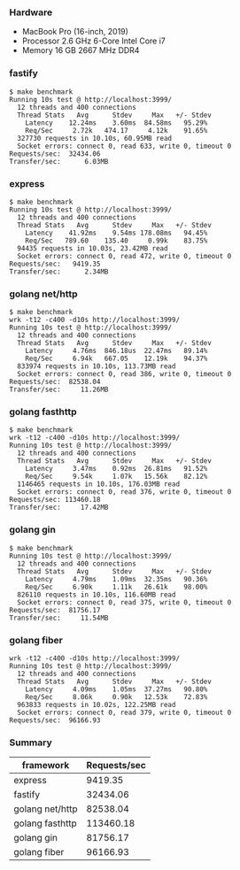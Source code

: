 ### Hardware

- MacBook Pro (16-inch, 2019)
- Processor 2.6 GHz 6-Core Intel Core i7
- Memory 16 GB 2667 MHz DDR4

### fastify

```shell
$ make benchmark
Running 10s test @ http://localhost:3999/
  12 threads and 400 connections
  Thread Stats   Avg      Stdev     Max   +/- Stdev
    Latency    12.24ms    3.60ms  84.58ms   95.29%
    Req/Sec     2.72k   474.17     4.12k    91.65%
  327730 requests in 10.10s, 60.95MB read
  Socket errors: connect 0, read 633, write 0, timeout 0
Requests/sec:  32434.06
Transfer/sec:      6.03MB
```

### express

```shell
$ make benchmark
Running 10s test @ http://localhost:3999/
  12 threads and 400 connections
  Thread Stats   Avg      Stdev     Max   +/- Stdev
    Latency    41.92ms    9.54ms 178.08ms   94.45%
    Req/Sec   789.60    135.40     0.99k    83.75%
  94435 requests in 10.03s, 23.42MB read
  Socket errors: connect 0, read 472, write 0, timeout 0
Requests/sec:   9419.35
Transfer/sec:      2.34MB
```

### golang net/http

```shell
$ make benchmark
wrk -t12 -c400 -d10s http://localhost:3999/
Running 10s test @ http://localhost:3999/
  12 threads and 400 connections
  Thread Stats   Avg      Stdev     Max   +/- Stdev
    Latency     4.76ms  846.18us  22.47ms   89.14%
    Req/Sec     6.94k   667.05    12.19k    94.37%
  833974 requests in 10.10s, 113.73MB read
  Socket errors: connect 0, read 386, write 0, timeout 0
Requests/sec:  82538.04
Transfer/sec:     11.26MB
```

### golang fasthttp

```shell
$ make benchmark
wrk -t12 -c400 -d10s http://localhost:3999/
Running 10s test @ http://localhost:3999/
  12 threads and 400 connections
  Thread Stats   Avg      Stdev     Max   +/- Stdev
    Latency     3.47ms    0.92ms  26.81ms   91.52%
    Req/Sec     9.54k     1.07k   15.56k    82.12%
  1146465 requests in 10.10s, 176.03MB read
  Socket errors: connect 0, read 376, write 0, timeout 0
Requests/sec: 113460.18
Transfer/sec:     17.42MB
```

### golang gin

```shell
$ make benchmark
Running 10s test @ http://localhost:3999/
  12 threads and 400 connections
  Thread Stats   Avg      Stdev     Max   +/- Stdev
    Latency     4.79ms    1.09ms  32.35ms   90.36%
    Req/Sec     6.90k     1.11k   26.61k    98.00%
  826110 requests in 10.10s, 116.60MB read
  Socket errors: connect 0, read 375, write 0, timeout 0
Requests/sec:  81756.17
Transfer/sec:     11.54MB
```

### golang fiber

```shell
wrk -t12 -c400 -d10s http://localhost:3999/
Running 10s test @ http://localhost:3999/
  12 threads and 400 connections
  Thread Stats   Avg      Stdev     Max   +/- Stdev
    Latency     4.09ms    1.05ms  37.27ms   90.80%
    Req/Sec     8.06k     0.90k   12.53k    72.83%
  963833 requests in 10.02s, 122.25MB read
  Socket errors: connect 0, read 379, write 0, timeout 0
Requests/sec:  96166.93
```

### Summary

| framework       | Requests/sec |
| --------------- | ------------ |
| express         | 9419.35      |
| fastify         | 32434.06     |
| golang net/http | 82538.04     |
| golang fasthttp | 113460.18    |
| golang gin      | 81756.17     |
| golang fiber    | 96166.93     |
